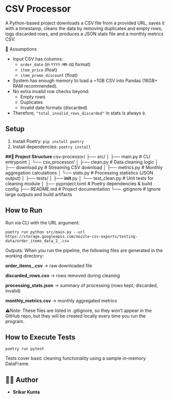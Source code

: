 # CSV Processor

A Python-based project  downloads a CSV file from a provided URL, saves it with a timestamp, cleans the data by removing duplicates and empty rows, logs discarded rows, and produces a JSON stats file and a monthly metrics CSV.

📌 Assumptions
- Input CSV has columns:
  - `order_date` (in `YYYY-MM-DD` format)
  - `item_price` (float)
  - `item_promo_discount` (float)  
- System has enough memory to load a ~1GB CSV into Pandas (16GB+ RAM recommended).  
- No extra invalid row checks beyond:
  - Empty rows
  - Duplicates
  - Invalid date formats (discarded)
- Therefore, `"total_invalid_rows_discarded"` in stats is always `0`.  


## Setup

1. Install Poetry: `pip install poetry`
2. Install dependencies: `poetry install`

**##📂 Project Structure**
csv-processor/
├── src/
│   ├── main.py                 # CLI entrypoint
│   └── csv_processor/
│       ├── clean.py            # Data cleaning logic
│       ├── download.py         # Streaming CSV download
│       ├── metrics.py          # Monthly aggregation calculations
│       └── stats.py            # Processing statistics (JSON output)
│
├── tests/
│   ├── __init__.py
│   └── test_clean.py           # Unit tests for cleaning module
│
├── pyproject.toml              # Poetry dependencies & build config
├── README.md                   # Project documentation
└── .gitignore                  # Ignore large outputs and build artifacts

## How to Run

Run via CLI with the URL argument:

`poetry run python src/main.py --url https://storage.googleapis.com/nozzle-csv-exports/testing-data/order_items_data_2_.csv`


Outputs:
When you run the pipeline, the following files are generated in the working directory:

**order_items_<timestamp>.csv** → raw downloaded file

**discarded_rows.csv** → rows removed during cleaning

**processing_stats.json** → summary of processing (rows kept, discarded, invalid)

**monthly_metrics.csv** → monthly aggregated metrics

⚠️Note: These files are listed in .gitignore, so they won’t appear in the GitHub repo, but they will be created locally every time you run the program.

## How to Execute Tests

`poetry run pytest`

Tests cover basic cleaning functionality using a sample in-memory DataFrame.

## 👨‍💻 Author
- **Srikar Kunta**  

